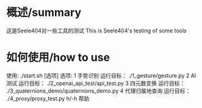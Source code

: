 # 概述/summary
这是Seele404对一些工具的测试
This is Seele404's testing of some tools

# 如何使用/how to use
使用:    ./start.sh [选项]
选项:
  1      手势识别	运行目标： ./1_gesture/gesture.py
  2      AI测试		运行目标： ./2_openai_api_test/api_test.py
  3      四元数变换	运行目标： ./3_quaternions_demo/quaternions_demo.py
  4      代理归属地查询	运行目标： ./4_proxy/proxy_test.py
  h/-h   帮助

